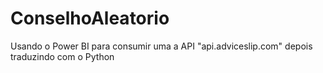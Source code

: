 # ConselhoAleatorio
Usando o Power BI para consumir uma a API "api.adviceslip.com" depois traduzindo com o Python
